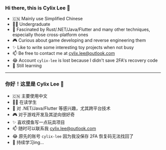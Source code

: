 ### Hi there, this is Cylix Lee 👋

- 🇨🇳 Mainly use Simplified Chinese
- 👨‍🎓 Undergraduate
- 🥰 Fascinated by Rust/.NET/Java/Flutter and many other techniques, especially those cross-platform ones
- 🎮 Curious about game developing and reverse engineering them
- ✨ Like to write some interesting toy projects when not busy
- 📫 Be free to contact me at cylix.lee@outlook.com
- 😂 Account `cylix-lee` is lost because I didn't save 2FA's recovery code
- 🌱 Still learning

---

### 你好！这里是 Cylix Lee 👋

- 🇨🇳 主要使用中文
- 👨‍🎓 在读学生
- 🥰 对 .NET/Java/Flutter 等感兴趣，尤其跨平台技术
- 🎮 对于游戏开发及其逆向很好奇
- ✨ 喜欢摸鱼写一点玩具项目
- 📫 随时可以联系我 cylix.lee@outlook.com
- 😂 原先的账号 `cylix-lee` 因为我没保存 2FA 恢复码无法找回了
- 🌱 持续学习ing...

<!--
**cylixlee/cylixlee** is a ✨ _special_ ✨ repository because its `README.md` (this file) appears on your GitHub profile.

Here are some ideas to get you started:

- 🔭 I’m currently working on ...
- 🌱 I’m currently learning ...
- 👯 I’m looking to collaborate on ...
- 🤔 I’m looking for help with ...
- 💬 Ask me about ...
- 📫 How to reach me: ...
- 😄 Pronouns: ...
- ⚡ Fun fact: ...
-->
